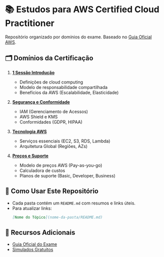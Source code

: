 # 📚 Estudos para AWS Certified Cloud Practitioner

Repositório organizado por domínios do exame. Baseado no [Guia Oficial AWS](https://d1.awsstatic.com/pt_BR/training-and-certification/docs-cloud-practitioner/AWS-Certified-Cloud-Practitioner_Exam-Guide.pdf).

## 🗂 Domínios da Certificação

1. **[1 Sessão Introdução](sessao1-Introducao/README.md)**  
   - Definições de cloud computing  
   - Modelo de responsabilidade compartilhada  
   - Benefícios da AWS (Escalabilidade, Elasticidade)

2. **[Segurança e Conformidade](2-seguranca/README.md)**  
   - IAM (Gerenciamento de Acessos)  
   - AWS Shield e KMS  
   - Conformidades (GDPR, HIPAA)

3. **[Tecnologia AWS](sessao3-conceito-CloudComputing/README.md)**  
   - Serviços essenciais (EC2, S3, RDS, Lambda)  
   - Arquitetura Global (Regiões, AZs)

4. **[Preços e Suporte](4-precos-e-suporte/README.md)**  
   - Modelo de preços AWS (Pay-as-you-go)  
   - Calculadora de custos  
   - Planos de suporte (Basic, Developer, Business)

## 🚀 Como Usar Este Repositório
- Cada pasta contém um `README.md` com resumos e links úteis.
- Para atualizar links:  
  ```markdown
  [Nome do Tópico](nome-da-pasta/README.md)
  ```

## 🔗 Recursos Adicionais
- [Guia Oficial do Exame](https://aws.amazon.com/pt/certification/certified-cloud-practitioner/)
- [Simulados Gratuitos](https://www.exampro.co/clf-c01/)